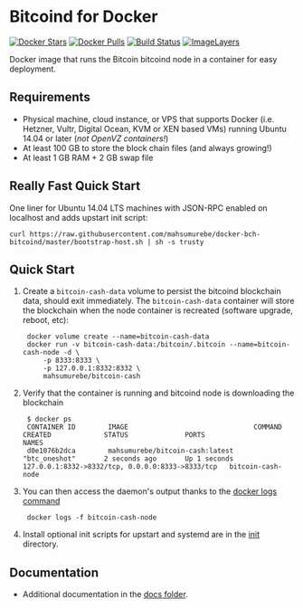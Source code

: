 Bitcoind for Docker
===================

[![Docker Stars](https://img.shields.io/docker/stars/mahsumurebe/bitcoin-cash.svg)](https://hub.docker.com/r/mahsumurebe/bitcoin-cash/)
[![Docker Pulls](https://img.shields.io/docker/pulls/mahsumurebe/bitcoin-cash.svg)](https://hub.docker.com/r/mahsumurebe/bitcoin-cash/)
[![Build Status](https://travis-ci.org/mahsumurebe/docker-bch-bitcoind.svg?branch=master)](https://travis-ci.org/mahsumurebe/docker-bch-bitcoind/)
[![ImageLayers](https://images.microbadger.com/badges/image/mahsumurebe/bitcoin-cash.svg)](https://microbadger.com/#/images/mahsumurebe/bitcoin-cash)

Docker image that runs the Bitcoin bitcoind node in a container for easy deployment.


Requirements
------------

* Physical machine, cloud instance, or VPS that supports Docker (i.e. Hetzner, Vultr, Digital Ocean, KVM or XEN based VMs) running Ubuntu 14.04 or later (*not OpenVZ containers!*)
* At least 100 GB to store the block chain files (and always growing!)
* At least 1 GB RAM + 2 GB swap file

Really Fast Quick Start
-----------------------

One liner for Ubuntu 14.04 LTS machines with JSON-RPC enabled on localhost and adds upstart init script:

    curl https://raw.githubusercontent.com/mahsumurebe/docker-bch-bitcoind/master/bootstrap-host.sh | sh -s trusty


Quick Start
-----------

1. Create a `bitcoin-cash-data` volume to persist the bitcoind blockchain data, should exit immediately.  The `bitcoin-cash-data` container will store the blockchain when the node container is recreated (software upgrade, reboot, etc):

        docker volume create --name=bitcoin-cash-data
        docker run -v bitcoin-cash-data:/bitcoin/.bitcoin --name=bitcoin-cash-node -d \
            -p 8333:8333 \
            -p 127.0.0.1:8332:8332 \
            mahsumurebe/bitcoin-cash

2. Verify that the container is running and bitcoind node is downloading the blockchain

        $ docker ps
        CONTAINER ID        IMAGE                               COMMAND             CREATED             STATUS              PORTS                                              NAMES
        d0e1076b2dca        mahsumurebe/bitcoin-cash:latest     "btc_oneshot"       2 seconds ago       Up 1 seconds        127.0.0.1:8332->8332/tcp, 0.0.0.0:8333->8333/tcp   bitcoin-cash-node

3. You can then access the daemon's output thanks to the [docker logs command]( https://docs.docker.com/reference/commandline/cli/#logs)

        docker logs -f bitcoin-cash-node

4. Install optional init scripts for upstart and systemd are in the [init](./init) directory.


Documentation
-------------

* Additional documentation in the [docs folder](docs).
